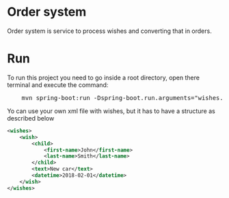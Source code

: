 # Order system

Order system is service to process wishes and converting that in orders.

# Run

To run this project you need to go inside a root directory, open there terminal and execute the command:

<pre>
    mvn spring-boot:run -Dspring-boot.run.arguments="wishes.filename=wishes.xml"
</pre>

Yo can use your own xml file with wishes, but it has to have a structure as described below

```xml
<wishes>
    <wish>
        <child>
            <first-name>John</first-name>
            <last-name>Smith</last-name>
        </child>
        <text>New car</text>
        <datetime>2018-02-01</datetime>
    </wish>
</wishes>
```
